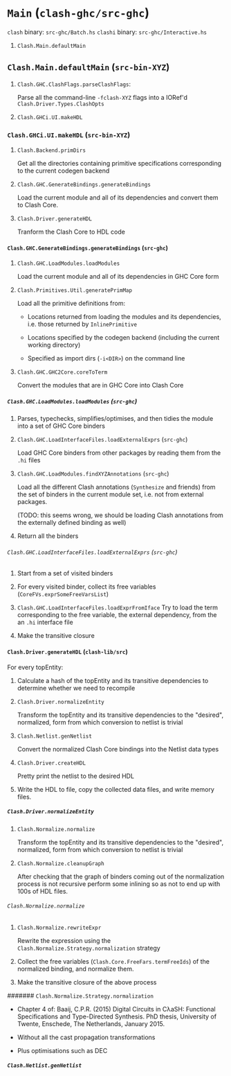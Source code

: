 # `Main` (`clash-ghc/src-ghc`)

  `clash`  binary: `src-ghc/Batch.hs`
  `clashi` binary: `src-ghc/Interactive.hs`

  1. `Clash.Main.defaultMain`

## `Clash.Main.defaultMain` (`src-bin-XYZ`)

  1. `Clash.GHC.ClashFlags.parseClashFlags`:

     Parse all the command-line `-fclash-XYZ` flags into a IORef'd
     `Clash.Driver.Types.ClashOpts`

  2. `Clash.GHCi.UI.makeHDL`

### `Clash.GHCi.UI.makeHDL` (`src-bin-XYZ`)

  1. `Clash.Backend.primDirs`

     Get all the directories containing primitive specifications corresponding
     to the current codegen backend

  2. `Clash.GHC.GenerateBindings.generateBindings`

     Load the current module and all of its dependencies and convert them to
     Clash Core.

  3. `Clash.Driver.generateHDL`

     Tranform the Clash Core to HDL code

#### `Clash.GHC.GenerateBindings.generateBindings` (`src-ghc`)

  1. `Clash.GHC.LoadModules.loadModules`

     Load the current module and all of its dependencies in GHC Core form

  2. `Clash.Primitives.Util.generatePrimMap`

     Load all the primitive definitions from:

     * Locations returned from loading the modules and its dependencies, i.e.
       those returned by `InlinePrimitive`

     * Locations specified by the codegen backend (including the current working
       directory)

     * Specified as import dirs (`-i<DIR>`) on the command line

  3. `Clash.GHC.GHC2Core.coreToTerm`

     Convert the modules that are in GHC Core into Clash Core

##### `Clash.GHC.LoadModules.loadModules` (`src-ghc`)

  1. Parses, typechecks, simplifies/optimises, and then tidies the module into
     a set of GHC Core binders

  2. `Clash.GHC.LoadInterfaceFiles.loadExternalExprs` (`src-ghc`)

     Load GHC Core binders from other packages by reading them from the `.hi`
     files

  3. `Clash.GHC.LoadModules.findXYZAnnotations` (`src-ghc`)

     Load all the different Clash annotations (`Synthesize` and friends) from
     the set of binders in the current module set, i.e. not from external
     packages.

     (TODO: this seems wrong, we should be loading Clash annotations from the
     externally defined binding as well)

  4. Return all the binders

###### `Clash.GHC.LoadInterfaceFiles.loadExternalExprs` (`src-ghc`)

  1. Start from a set of visited binders

  2. For every visited binder, collect its free variables (`CoreFVs.exprSomeFreeVarsList`)

  3. `Clash.GHC.LoadInterfaceFiles.loadExprFromIface`
     Try to load the term corresponding to the free variable, the external
     dependency, from the an `.hi` interface file

  4. Make the transitive closure

#### `Clash.Driver.generateHDL` (`clash-lib/src`)

  For every topEntity:

  1. Calculate a hash of the topEntity and its transitive dependencies to
     determine whether we need to recompile

  2. `Clash.Driver.normalizeEntity`

     Transform the topEntity and its transitive dependencies to the "desired",
     normalized, form from which conversion to netlist is trivial

  3. `Clash.Netlist.genNetlist`

     Convert the normalized Clash Core bindings into the Netlist data types

  4. `Clash.Driver.createHDL`

     Pretty print the netlist to the desired HDL

  5. Write the HDL to file, copy the collected data files, and write memory
     files.

##### `Clash.Driver.normalizeEntity`

  1. `Clash.Normalize.normalize`

     Transform the topEntity and its transitive dependencies to the "desired",
     normalized, form from which conversion to netlist is trivial

  2. `Clash.Normalize.cleanupGraph`

     After checking that the graph of binders coming out of the normalization
     process is not recursive perform some inlining so as not to end up with
     100s of HDL files.

###### `Clash.Normalize.normalize`

  1. `Clash.Normalize.rewriteExpr`

     Rewrite the expression using the `Clash.Normalize.Strategy.normalization`
     strategy

  2. Collect the free variables (`Clash.Core.FreeFars.termFreeIds`) of the
     normalized binding, and normalize them.

  3. Make the transitive closure of the above process

####### `Clash.Normalize.Strategy.normalization`

  * Chapter 4 of:
    Baaij, C.P.R. (2015) Digital Circuits in CλaSH: Functional Specifications
    and Type-Directed Synthesis. PhD thesis, University of Twente, Enschede,
    The Netherlands, January 2015.

  * Without all the cast propagation transformations

  * Plus optimisations such as DEC

##### `Clash.Netlist.genNetlist`
